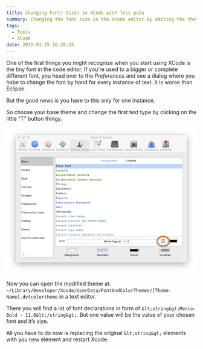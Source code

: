 ```yaml
---
title: Changing Font(-Size) in XCode with less pain
summary: Changing the font size in the Xcode editor by editing the theme file
tags:
  - Tools
  - XCode
date: 2015-01-25 16:28:15
---
```


One of the first things you might recognize when you start using XCode is the tiny font in the code editor. If you&#8217;re used to a bigger or complete different font, you head over to the _Preferences_ and see a dialog where you habe to change the font by hand for every instance of text. It is worse than Eclipse.

But the good news is you have to this only for one instance.

So choose your base theme and change the first text type by clicking on the little &#8220;T&#8221; button thingy.

![Xcode Preferences](xcode-preferences.png 'Xcode Preferences')

Now you can open the modified theme at: `~/Library/Developer/Xcode/UserData/FontAndColorThemes/[Theme-Name].dvtcolortheme` in a text editor.

There you will find a lot of font declarations in form of `&lt;string&gt;Menlo-Bold - 11.0&lt;/string&gt;`. But one value will be the value of your chosen font and it&#8217;s size.

All you have to do now is replacing the original `&lt;string&gt;` elements with you new element and restart Xcode.
